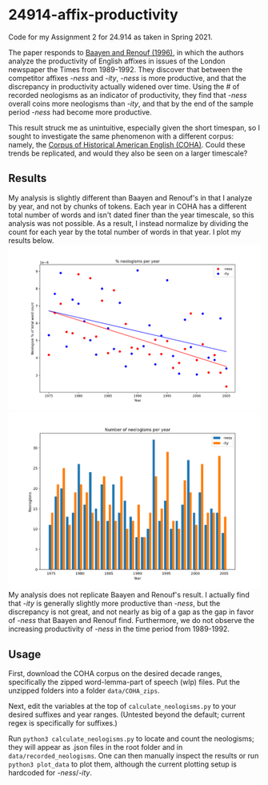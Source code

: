 # 24914-affix-productivity

Code for my Assignment 2 for 24.914 as taken in Spring 2021.

The paper responds to [Baayen and Renouf (1996)](https://www.jstor.org/stable/416794), in which the authors analyze the productivity of English affixes in issues of the London newspaper the Times from 1989-1992. They discover that between the competitor affixes *-ness* and *-ity*, *-ness* is more productive, and that the discrepancy in productivity actually widened over time. Using the # of recorded neologisms as an indicator of productivity, they find that *-ness* overall coins more neologisms than *-ity*, and that by the end of the sample period *-ness* had become more productive.

This result struck me as unintuitive, especially given the short timespan, so I sought to investigate the same phenomenon with a different corpus: namely, the [Corpus of Historical American English (COHA)](https://doi.org/10.7910/DVN/8SRSYK). Could these trends be replicated, and would they also be seen on a larger timescale?


## Results
My analysis is slightly different than Baayen and Renouf's in that I analyze by year, and not by chunks of tokens. Each year in COHA has a different total number of words and isn't dated finer than the year timescale, so this analysis was not possible. As a result, I instead normalize by dividing the count for each year by the total number of words in that year. I plot my results below.
![Plot of % neologisms over time](Figure_1.png)
![Plot of # of neologisms over time](Figure_2.png)
My analysis does not replicate Baayen and Renouf's result. I actually find that *-ity* is generally slightly more productive than *-ness*, but the discrepancy is not great, and not nearly as big of a gap as the gap in favor of *-ness* that Baayen and Renouf find. Furthermore, we do not observe the increasing productivity of *-ness* in the time period from 1989-1992.


## Usage
First, download the COHA corpus on the desired decade ranges, specifically the zipped word-lemma-part of speech (wlp) files. Put the unzipped folders into a folder `data/COHA_zips`.

Next, edit the variables at the top of `calculate_neologisms.py` to your desired suffixes and year ranges. (Untested beyond the default; current regex is specifically for suffixes.)

Run `python3 calculate_neologisms.py` to locate and count the neologisms; they will appear as .json files in the root folder and in `data/recorded_neologisms`. One can then manually inspect the results or run `python3 plot_data` to plot them, although the current plotting setup is hardcoded for *-ness*/*-ity*.
